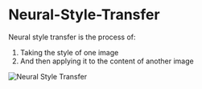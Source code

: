# Neural-Style-Transfer

Neural style transfer is the process of:

  1. Taking the style of one image
  2. And then applying it to the content of another image

![Neural Style Transfer](https://pyimagesearch.com/wp-content/uploads/2018/08/neural_style_transfer_gatys.jpg)
